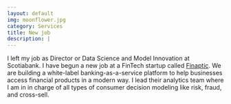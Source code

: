 ```yaml
---
layout: default
img: moonflower.jpg
category: Services
title: New job
description: |
---
```

  I left my job as Director or Data Science and Model Innovation at Scotiabank. I have begun a new job at a FinTech startup called [Finaptic](https://finaptic.com/). We are building a white-label banking-as-a-service platform to help businesses access financial products in a modern way. I lead their analytics team where I am in in charge of all types of consumer decision modeling like risk, fraud, and cross-sell.
